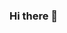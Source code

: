 ### Hi there 👋

<!--
**Germain24/Germain24** is a ✨ _special_ ✨ repository because its `README.md` (this file) appears on your GitHub profile.

Here are some ideas to get you started:

- 🔭 I am currently working on creating a database available online for free with the information of all companies on the stock exchange.
- 🌱 I’m currently learning Python, SQL, JavaScript and C#
- 👯 I’m looking to collaborate on data science projects
- 💬 Ask me about anything about data science and i will try to help you.
- 📫 How to reach me: germain.desousa02@gmail.com 
- 😄 Pronouns: Germain
- ⚡ Fun fact: I can help you but I have 0 degree.
-->
